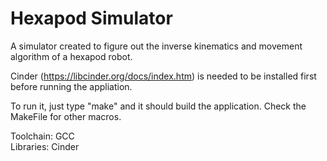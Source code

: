# Hexapod Simulator

A simulator created to figure out the inverse kinematics and movement algorithm of a hexapod robot.

Cinder (https://libcinder.org/docs/index.htm) is needed to be installed first before running the appliation.

To run it, just type "make" and it should build the application. Check the MakeFile for other macros.

Toolchain: GCC
<br/>
Libraries: Cinder
